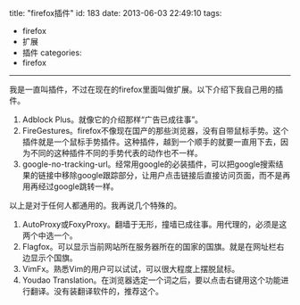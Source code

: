 title: "firefox插件"
id: 183
date: 2013-06-03 22:49:10
tags: 
- firefox
- 扩展
- 插件
categories: 
- firefox
---

我是一直叫插件，不过在现在的firefox里面叫做扩展。以下介绍下我自己用的插件。
1.  Adblock Plus。就像它的介绍那样“广告已成往事”。
2.  FireGestures。firefox不像现在国产的那些浏览器，没有自带鼠标手势。这个插件就是一个鼠标手势插件。这种插件，越到一个顺手的就要一直用下去，因为不同的这种插件不同的手势代表的动作也不一样。
3.  google-no-tracking-url。经常用google的必装插件，可以把google搜索结果的链接中移除google跟踪部分，让用户点击链接后直接访问页面，而不是再用再经过google跳转一样。

以上是对于任何人都通用的。我再说几个特殊的。
1.  AutoProxy或FoxyProxy。翻墙于无形，撞墙已成往事。用代理的，必须是这两个中选一个。
2.  Flagfox。可以显示当前网站所在服务器所在的国家的国旗。就是在网址栏右边显示个国旗。
3.  VimFx。熟悉Vim的用户可以试试，可以很大程度上摆脱鼠标。
4.  Youdao Translation。在浏览器选定一个词之后，要以点击右键用这个功能进行翻译。没有装翻译软件的，推荐这个。